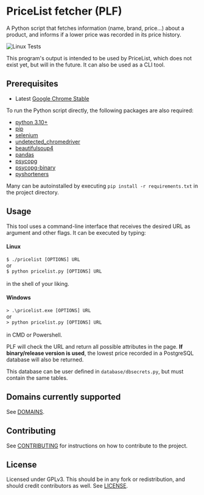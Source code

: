 # PriceList fetcher (PLF)
A Python script that fetches information (name, brand, price...) about a product, and informs if a lower price was recorded in its price history.

![Linux Tests](https://github.com/luismiaresse/pricelist-fetcher/actions/workflows/test-linux.yml/badge.svg)

This program's output is intended to be used by PriceList, which does not exist yet, but will in the future.
It can also be used as a CLI tool.

## Prerequisites

* Latest [Google Chrome Stable](https://www.google.com/chrome/browser/desktop/)

To run the Python script directly, the following packages are also required:

* [python 3.10+](https://www.python.org/downloads/)
* [pip](https://pypi.org/project/pip/)
* [selenium](https://pypi.org/project/selenium)
* [undetected_chromedriver](https://pypi.org/project/undetected_chromedriver/)
* [beautifulsoup4](https://pypi.org/project/beautifulsoup4/)
* [pandas](https://pypi.org/project/pandas/)
* [psycopg](https://pypi.org/project/psycopg/)
* [psycopg-binary](https://pypi.org/project/psycopg-binary/)
* [pyshorteners](https://pypi.org/project/pyshorteners/)

Many can be autoinstalled by executing `pip install -r requirements.txt` in the project directory.

## Usage
This tool uses a command-line interface that receives the desired URL as argument and other flags. 
It can be executed by typing:

#### Linux
`$ ./pricelist [OPTIONS] URL` \
or \
`$ python pricelist.py [OPTIONS] URL` \
\
in the shell of your liking.

#### Windows
`> .\pricelist.exe [OPTIONS] URL` \
or \
`> python pricelist.py [OPTIONS] URL` \
\
in CMD or Powershell.

PLF will check the URL and return all possible attributes in the page. 
**If binary/release version is used**, the lowest price recorded in a PostgreSQL database
will also be returned.

This database can be user defined in `database/dbsecrets.py`, but must contain the same tables.

## Domains currently supported
See [DOMAINS](https://github.com/luismiaresse/pricelist-fetcher/blob/master/DOMAINS.md).

## Contributing
See [CONTRIBUTING](https://github.com/luismiaresse/pricelist-fetcher/blob/master/CONTRIBUTING.md) for instructions on how to contribute to the project.

## License
Licensed under GPLv3. This should be in any fork or redistribution, and should credit contributors as well. See [LICENSE](https://github.com/luismiaresse/pricelist-fetcher/blob/master/LICENSE).
